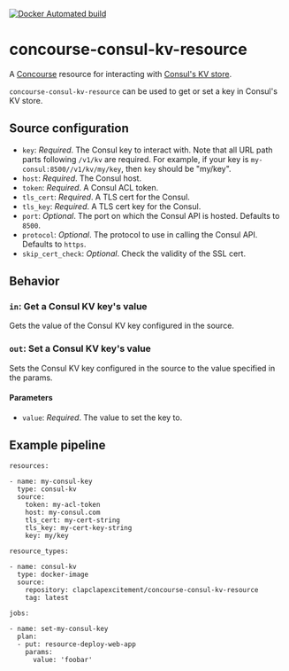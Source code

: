 [![Docker Automated build](https://img.shields.io/docker/automated/clapclapexcitement/concourse-consul-kv-resource.svg?style=flat)](https://hub.docker.com/r/clapclapexcitement/concourse-consul-kv-resource/)

# concourse-consul-kv-resource

A [Concourse](http://concourse.ci/) resource for interacting with [Consul's KV store](https://www.consul.io/api/kv.html).

`concourse-consul-kv-resource` can be used to get or set a key in Consul's KV store.

## Source configuration

* `key`: _Required_. The Consul key to interact with. Note that all URL path parts following `/v1/kv` are required. For example, if your key is `my-consul:8500//v1/kv/my/key`, then `key` should be "my/key".
* `host`: _Required_. The Consul host.
* `token`: _Required_. A Consul ACL token.
* `tls_cert`: _Required_. A TLS cert for the Consul.
* `tls_key`: _Required_. A TLS cert key for the Consul.
* `port`: _Optional_. The port on which the Consul API is hosted. Defaults to `8500`.
* `protocol`: _Optional_. The protocol to use in calling the Consul API. Defaults to `https`.
* `skip_cert_check`: _Optional_. Check the validity of the SSL cert.

## Behavior

### `in`: Get a Consul KV key's value

Gets the value of the Consul KV key configured in the source.

### `out`: Set a Consul KV key's value

Sets the Consul KV key configured in the source to the value specified in the params.

#### Parameters

* `value`: _Required_. The value to set the key to.

## Example pipeline

```
resources:

- name: my-consul-key
  type: consul-kv
  source:
    token: my-acl-token
    host: my-consul.com
    tls_cert: my-cert-string
    tls_key: my-cert-key-string
    key: my/key

resource_types:

- name: consul-kv
  type: docker-image
  source:
    repository: clapclapexcitement/concourse-consul-kv-resource
    tag: latest

jobs:

- name: set-my-consul-key
  plan:
  - put: resource-deploy-web-app
    params:
      value: 'foobar'
```
